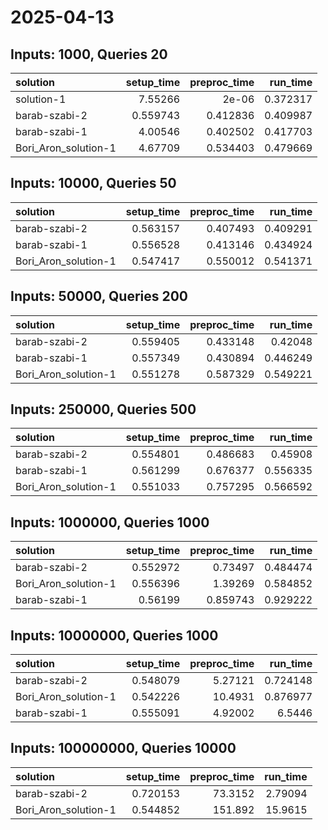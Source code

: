 # 2025-04-13

## Inputs: 1000, Queries 20

| solution             |   setup_time |   preproc_time |   run_time |
|:---------------------|-------------:|---------------:|-----------:|
| solution-1           |     7.55266  |       2e-06    |   0.372317 |
| barab-szabi-2        |     0.559743 |       0.412836 |   0.409987 |
| barab-szabi-1        |     4.00546  |       0.402502 |   0.417703 |
| Bori_Aron_solution-1 |     4.67709  |       0.534403 |   0.479669 |

## Inputs: 10000, Queries 50

| solution             |   setup_time |   preproc_time |   run_time |
|:---------------------|-------------:|---------------:|-----------:|
| barab-szabi-2        |     0.563157 |       0.407493 |   0.409291 |
| barab-szabi-1        |     0.556528 |       0.413146 |   0.434924 |
| Bori_Aron_solution-1 |     0.547417 |       0.550012 |   0.541371 |

## Inputs: 50000, Queries 200

| solution             |   setup_time |   preproc_time |   run_time |
|:---------------------|-------------:|---------------:|-----------:|
| barab-szabi-2        |     0.559405 |       0.433148 |   0.42048  |
| barab-szabi-1        |     0.557349 |       0.430894 |   0.446249 |
| Bori_Aron_solution-1 |     0.551278 |       0.587329 |   0.549221 |

## Inputs: 250000, Queries 500

| solution             |   setup_time |   preproc_time |   run_time |
|:---------------------|-------------:|---------------:|-----------:|
| barab-szabi-2        |     0.554801 |       0.486683 |   0.45908  |
| barab-szabi-1        |     0.561299 |       0.676377 |   0.556335 |
| Bori_Aron_solution-1 |     0.551033 |       0.757295 |   0.566592 |

## Inputs: 1000000, Queries 1000

| solution             |   setup_time |   preproc_time |   run_time |
|:---------------------|-------------:|---------------:|-----------:|
| barab-szabi-2        |     0.552972 |       0.73497  |   0.484474 |
| Bori_Aron_solution-1 |     0.556396 |       1.39269  |   0.584852 |
| barab-szabi-1        |     0.56199  |       0.859743 |   0.929222 |

## Inputs: 10000000, Queries 1000

| solution             |   setup_time |   preproc_time |   run_time |
|:---------------------|-------------:|---------------:|-----------:|
| barab-szabi-2        |     0.548079 |        5.27121 |   0.724148 |
| Bori_Aron_solution-1 |     0.542226 |       10.4931  |   0.876977 |
| barab-szabi-1        |     0.555091 |        4.92002 |   6.5446   |

## Inputs: 100000000, Queries 10000

| solution             |   setup_time |   preproc_time |   run_time |
|:---------------------|-------------:|---------------:|-----------:|
| barab-szabi-2        |     0.720153 |        73.3152 |    2.79094 |
| Bori_Aron_solution-1 |     0.544852 |       151.892  |   15.9615  |